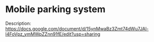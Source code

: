 # Mobile parking system

Description: https://docs.google.com/document/d/15ynMwaBz3Zmt74dWu7JAl-l4FoVpz_ymMWpZZnn91fE/edit?usp=sharing

